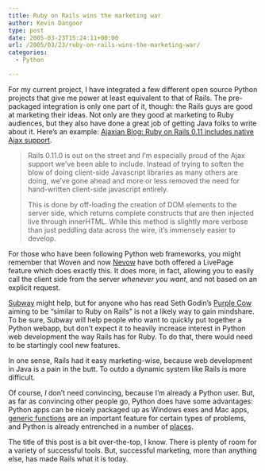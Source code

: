 ```yaml
---
title: Ruby on Rails wins the marketing war
author: Kevin Dangoor
type: post
date: 2005-03-23T15:24:11+00:00
url: /2005/03/23/ruby-on-rails-wins-the-marketing-war/
categories:
  - Python

---
```

For my current project, I have integrated a few different open source Python projects that give me power at least equivalent to that of Rails. The pre-packaged integration is only one part of it, though: the Rails guys are good at marketing their ideas. Not only are they good at marketing to Ruby audiences, but they also have done a great job of getting Java folks to write about it. Here&#8217;s an example: [Ajaxian Blog: Ruby on Rails 0.11 includes native Ajax support][1].

> Rails 0.11.0 is out on the street and I&#8217;m especially proud of the Ajax support we&#8217;ve been able to include. Instead of trying to soften the blow of doing client-side Javascript libraries as many others are doing, we&#8217;ve gone ahead and more or less removed the need for hand-written client-side javascript entirely.
> 
> This is done by off-loading the creation of DOM elements to the server side, which returns complete constructs that are then injected live through innerHTML. While this method is slightly more verbose than just peddling data across the wire, it&#8217;s immensely easier to develop.

For those who have been following Python web frameworks, you might remember that Woven and now [Nevow][2] have both offered a LivePage feature which does exactly this. It does more, in fact, allowing you to easily call the client side from the server _whenever you want_, and not based on an explicit request.

[Subway][3] might help, but for anyone who has read Seth Godin&#8217;s [Purple Cow][4] aiming to be &#8220;similar to Ruby on Rails&#8221; is not a likely way to gain mindshare. To be sure, Subway will help people who want to quickly put together a Python webapp, but don&#8217;t expect it to heavily increase interest in Python web development the way Rails has for Ruby. To do that, there would need to be startingly cool new features.

In one sense, Rails had it easy marketing-wise, because web development in Java is a pain in the butt. To outdo a dynamic system like Rails is more difficult.

Of course, _I_ don&#8217;t need convincing, because I&#8217;m already a Python user. But, as far as convincing other people go, Python does have some advantages: Python apps can be nicely packaged up as Windows exes and Mac apps, [generic functions][5] are an important feature for certain types of problems, and Python is already entrenched in a number of [places][6].

The title of this post is a bit over-the-top, I know. There is plenty of room for a variety of successful tools. But, successful marketing, more than anything else, has made Rails what it is today.

 [1]: http://www.ajaxian.com/archives/2005/03/ruby_on_rails_0.html "Ajaxian Blog: Ruby on Rails 0.11 includes native Ajax support"
 [2]: http://www.nevow.com/
 [3]: http://subway.python-hosting.com/
 [4]: http://www.amazon.com/exec/obidos/ASIN/159184021X/blueskyonmars-20
 [5]: http://peak.telecommunity.com/protocol_api/src/dispatch/index.html
 [6]: http://www.google.com